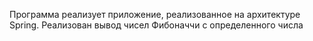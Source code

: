 Программа реализует приложение, реализованное на архитектуре Spring.
Реализован вывод чисел Фибоначчи с определенного числа
